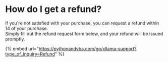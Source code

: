 # How do I get a refund?

If you're not satisfied with your purchase, you can request a refund within 14 of your purchase.\
Simply fill out the refund request form below, and your refund will be issued promptly.

{% embed url="https://pythonandvba.com/go/xllama-support?type_of_inquiry=Refund" %}
